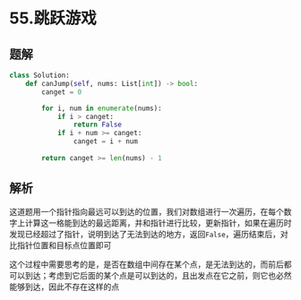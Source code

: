 # 55.跳跃游戏

## 题解

```python
class Solution:
    def canJump(self, nums: List[int]) -> bool:
        canget = 0

        for i, num in enumerate(nums):
            if i > canget:
                return False
            if i + num >= canget:
                canget = i + num
        
        return canget >= len(nums) - 1
```

## 解析

这道题用一个指针指向最远可以到达的位置，我们对数组进行一次遍历，在每个数字上计算这一格能到达的最远距离，并和指针进行比较，更新指针，如果在遍历时发现已经超过了指针，说明到达了无法到达的地方，返回`False`，遍历结束后，对比指针位置和目标点位置即可

这个过程中需要思考的是，是否在数组中间存在某个点，是无法到达的，而前后都可以到达；考虑到它后面的某个点是可以到达的，且出发点在它之前，则它也必然能够到达，因此不存在这样的点
